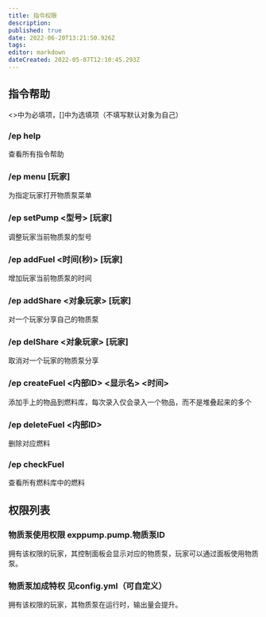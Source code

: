 ```yaml
---
title: 指令权限
description: 
published: true
date: 2022-06-20T13:21:50.926Z
tags: 
editor: markdown
dateCreated: 2022-05-07T12:10:45.293Z
---
```


## 指令帮助
<>中为必填项，[]中为选填项（不填写默认对象为自己）
### /ep help 
查看所有指令帮助
### /ep menu [玩家] 
为指定玩家打开物质泵菜单
### /ep setPump <型号> [玩家] 
调整玩家当前物质泵的型号
### /ep addFuel <时间(秒)> [玩家] 
增加玩家当前物质泵的时间
### /ep addShare <对象玩家> [玩家] 
对一个玩家分享自己的物质泵
### /ep delShare <对象玩家> [玩家] 
取消对一个玩家的物质泵分享
### /ep createFuel <内部ID> <显示名> <时间>
添加手上的物品到燃料库，每次录入仅会录入一个物品，而不是堆叠起来的多个
### /ep deleteFuel <内部ID> 
删除对应燃料
### /ep checkFuel 
查看所有燃料库中的燃料

## 权限列表
### 物质泵使用权限 exppump.pump.物质泵ID
拥有该权限的玩家，其控制面板会显示对应的物质泵，玩家可以通过面板使用物质泵。
### 物质泵加成特权 见config.yml（可自定义）
拥有该权限的玩家，其物质泵在运行时，输出量会提升。
